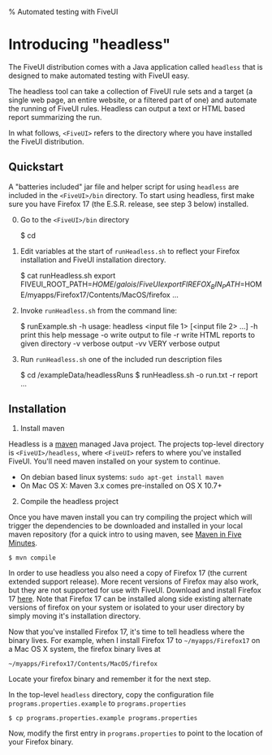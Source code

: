 % Automated testing with FiveUI

# Introducing "headless"

The FiveUI distribution comes with a Java application called `headless` that is
designed to make automated testing with FiveUI easy.

The headless tool can take a collection of FiveUI rule sets and a target (a
single web page, an entire website, or a filtered part of one) and automate the
running of FiveUI rules. Headless can output a text or HTML based report
summarizing the run.

In what follows, `<FiveUI>` refers to the directory where you have installed the
FiveUI distribution.

## Quickstart

A "batteries included" jar file and helper script for using `headless` are
included in the `<FiveUI>/bin` directory. To start using headless, first
make sure you have Firefox 17 (the E.S.R. release, see step 3 below) installed.

0. Go to the `<FiveUI>/bin` directory

    $ cd <FiveUI>

1. Edit variables at the start of `runHeadless.sh` to reflect your Firefox
   installation and FiveUI installation directory.

    $ cat runHeadless.sh
    export FIVEUI_ROOT_PATH=$HOME/galois/FiveUI
    export FIREFOX_BIN_PATH=$HOME/myapps/Firefox17/Contents/MacOS/firefox
    ...

2. Invoke `runHeadless.sh` from the command line:

    $ runExample.sh -h
    usage: headless <input file 1> [<input file 2> ...]
     -h                      print this help message
     -o <outfile>            write output to file
     -r <report directory>   write HTML reports to given directory
     -v                      verbose output
     -vv                     VERY verbose output

3. Run `runHeadless.sh` one of the included run description files

    $ cd <FiveUI>/exampleData/headlessRuns
    $ runHeadless.sh -o run.txt -r report
    ...

## Installation

1. Install maven

Headless is a [maven](http://maven.apache.org/) managed Java project. The
projects top-level directory is `<FiveUI>/headless`, where `<FiveUI>` refers to
where you've installed FiveUI. You'll need maven installed on your system to
continue.

 * On debian based linux systems: `sudo apt-get install maven`
 * On Mac OS X: Maven 3.x comes pre-installed on OS X 10.7+

2. Compile the headless project

Once you have maven install you can try compiling the project which will trigger
the dependencies to be downloaded and installed in your local maven repository
(for a quick intro to using maven, see [Maven in Five
Minutes](http://maven.apache.org/guides/getting-started/maven-in-five-minutes.html).

    $ mvn compile

In order to use headless you also need a copy of Firefox 17 (the current
extended support release). More recent versions of Firefox may also work, but
they are not supported for use with FiveUI. Download and install Firefox 17
[here](http://www.mozilla.org/en-US/firefox/organizations/all.html). Note that
Firefox 17 can be installed along side existing alternate versions of firefox on
your system or isolated to your user directory by simply moving it's
installation directory.

Now that you've installed Firefox 17, it's time to tell headless where the
binary lives. For example, when I install Firefox 17 to `~/myapps/Firefox17` on a
Mac OS X system, the firefox binary lives at

    ~/myapps/Firefox17/Contents/MacOS/firefox

Locate your firefox binary and remember it for the next step.

In the top-level `headless` directory, copy the configuration file
`programs.properties.example` to `programs.properties`

    $ cp programs.properties.example programs.properties

Now, modify the first entry in `programs.properties`
to point to the location of your Firefox binary.

